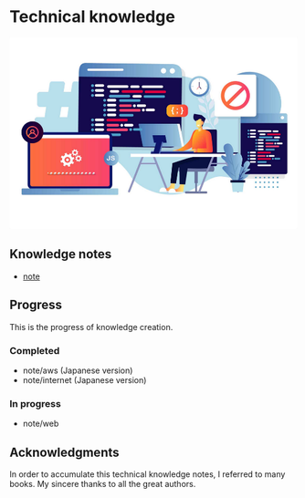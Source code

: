 # Technical knowledge

![thumbnail](/assets/images/thumbnail.png)

## Knowledge notes

- [note](/note/README.md)


## Progress

This is the progress of knowledge creation.

### Completed

- note/aws (Japanese version)
- note/internet (Japanese version)

### In progress

- note/web

## Acknowledgments

In order to accumulate this technical knowledge notes, I referred to many books. My sincere thanks to all the great authors.
